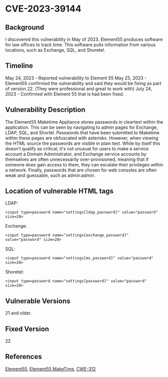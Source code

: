 # CVE-2023-39144

## Background
I discovered this vulnerability in May of 2023. Element55 produces software for law offices to track time. This software pulls information from various locations, such as Exchange, SQL, and Shoretel.

## Timeline

May 24, 2023 - Reported vulnerability to Element 55
May 25, 2023 - Element55 confirmed the vulnerability and said they would be fixing as part of version 22. (They were professional and great to work with)
July 24, 2023 - Confirmed with Element 55 that is had been fixed.

## Vulnerability Description

The Element55 Maketime Appliance stores passwords in cleartext within the application. This can be 
seen by navigating to admin pages for Exchange, LDAP, SQL, and Shortel. Passwords that have been 
submitted to Maketime within these pages are obfuscated with asterisks. However, when viewing the 
HTML source the passwords are visible in plain text. While by itself this doesn't qualify as 
critical, it's not unusual for users to make a service account a Domain Administrator, and Exchange 
service accounts by themselves are often unnecessarily over-provisioned, meaning that if someone 
does gain access to them, they can escalate their privileges within a network. Finally, passwords 
that are chosen for web consoles are often weak and guessable, such as admin:admin.

## Location of vulnerable HTML tags

LDAP:
```
<input type=password name="settings[ldap_password]" value="password" size=20>
```
Exchange:
```
<input type=password name="settings[exchange_password]" value="password" size=20>
```

SQL:
```
<input type=password name="settings[ms_password]" value="password" size=20>
```

Shoretel:
```
<input type=password name="settings[password]" value="password" size=20>
```


## Vulnerable Versions
21 and older.

## Fixed Version
22

## References
[Element55](https://www.element55.com/), [Element55 MakeTime](http://getmaketime.com/), [CWE-312](https://cwe.mitre.org/data/definitions/312.html)
